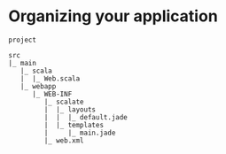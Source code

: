 Organizing your application
===========================

    project

    src
    |_ main
       |_ scala
       |  |_ Web.scala
       |_ webapp
          |_ WEB-INF
             |_ scalate
             |  |_ layouts
             |  |  |_ default.jade
             |  |_ templates
             |     |_ main.jade
             |_ web.xml

